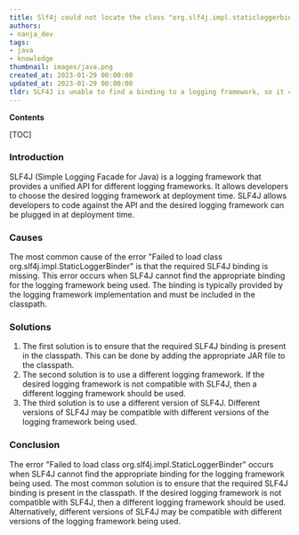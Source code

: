 ```yaml
---
title: Slf4j could not locate the class "org.slf4j.impl.staticloggerbinder"
authors:
- nanja_dev
tags:
- java
- knowledge
thumbnail: images/java.png
created_at: 2023-01-29 00:00:00
updated_at: 2023-01-29 00:00:00
tldr: SLF4J is unable to find a binding to a logging framework, so it cannot log any messages.
---
```


**Contents**

[TOC]

### Introduction
SLF4J (Simple Logging Facade for Java) is a logging framework that provides a unified API for different logging frameworks. It allows developers to choose the desired logging framework at deployment time. SLF4J allows developers to code against the API and the desired logging framework can be plugged in at deployment time.

### Causes
The most common cause of the error "Failed to load class org.slf4j.impl.StaticLoggerBinder" is that the required SLF4J binding is missing. This error occurs when SLF4J cannot find the appropriate binding for the logging framework being used. The binding is typically provided by the logging framework implementation and must be included in the classpath.

### Solutions
1. The first solution is to ensure that the required SLF4J binding is present in the classpath. This can be done by adding the appropriate JAR file to the classpath.
2. The second solution is to use a different logging framework. If the desired logging framework is not compatible with SLF4J, then a different logging framework should be used.
3. The third solution is to use a different version of SLF4J. Different versions of SLF4J may be compatible with different versions of the logging framework being used.

### Conclusion
The error "Failed to load class org.slf4j.impl.StaticLoggerBinder" occurs when SLF4J cannot find the appropriate binding for the logging framework being used. The most common solution is to ensure that the required SLF4J binding is present in the classpath. If the desired logging framework is not compatible with SLF4J, then a different logging framework should be used. Alternatively, different versions of SLF4J may be compatible with different versions of the logging framework being used.
